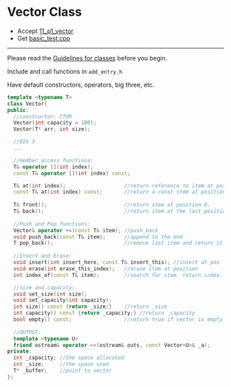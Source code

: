 # Vector Class

- Accept [11_p1_vector](https://classroom.github.com/a/OkCDKcOM)
- Get [basic_test.cpp](basic_test.cpp)

---

Please read the [Guidelines for classes](https://docs.google.com/document/d/1dkqJa-h6e-GmlNwc-zgX7IPTrU8YJNMLrbrLS8idU3k/edit?usp=sharing) before you begin. 

Include and call functions in `add_entry.h`

Have default constructors, operators, big three, etc.

```c++
template <typename T>
class Vector{
public:
  //constructor: CTOR
  Vector(int capacity = 100);
  Vector(T* arr, int size);

  //BIG 3
  ...

  //member access functions:
  T& operator [](int index);
  const T& operator [](int index) const;

  T& at(int index);                   //return reference to item at position index
  const T& at(int index) const;       //return a const item at position index
  
  T& front();                         //return item at position 0.
  T& back();                          //return item at the last position
  
  //Push and Pop functions:
  Vector& operator +=(const T& item); //push_back
  void push_back(const T& item);      //append to the end
  T pop_back();                       //remove last item and return it
  
  //Insert and Erase:
  void insert(int insert_here, const T& insert_this); //insert at pos
  void erase(int erase_this_index);   //erase item at position
  int index_of(const T& item);        //search for item. return index.

  //size and capacity:
  void set_size(int size);
  void set_capacity(int capacity);
  int size() const {return _size;}    //return _size
  int capacity() const {return _capacity;} //return _capacity
  bool empty() const;                 //return true if vector is empty
  
  //OUTPUT:
  template <typename U>
  friend ostream& operator <<(ostream& outs, const Vector<U>& _a);
private:
  int _capacity; //the space allocated
  int _size;     //the space used
  T* _buffer;    //point to vector
};
```